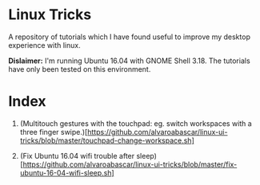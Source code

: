 Linux Tricks
===============

A repository of tutorials which I have found useful to improve my desktop
experience with linux.

**Dislaimer:** I'm running Ubuntu 16.04 with GNOME Shell 3.18. The tutorials
have only been tested on this environment.

# Index

1. (Multitouch gestures with the touchpad: eg. switch workspaces with a three
finger swipe.)[https://github.com/alvaroabascar/linux-ui-tricks/blob/master/touchpad-change-workspace.sh]

2. (Fix Ubuntu 16.04 wifi trouble after sleep)[https://github.com/alvaroabascar/linux-ui-tricks/blob/master/fix-ubuntu-16-04-wifi-sleep.sh]
